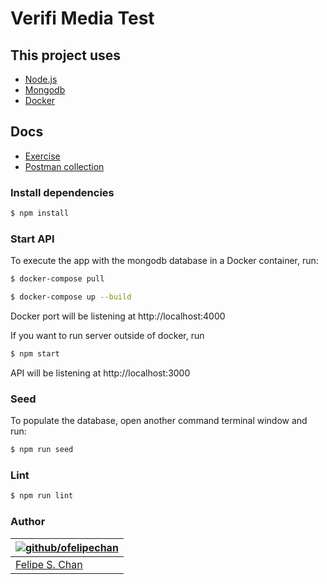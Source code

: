 # Verifi Media Test

## This project uses

* [Node.js](https://nodejs.org/)
* [Mongodb](https://www.mongodb.com/)
* [Docker](https://www.docker.com/)

## Docs

* [Exercise](docs/exercise.md)
* [Postman collection](docs/collection.postman_collection)

### Install dependencies

```bash
$ npm install
```

### Start API

To execute the app with the mongodb database in a Docker container, run:
```bash
$ docker-compose pull
```
```bash
$ docker-compose up --build
```

Docker port will be listening at http://localhost:4000

If you want to run server outside of docker, run
```bash
$ npm start
```

API will be listening at http://localhost:3000

### Seed
To populate the database, open another command terminal window and run:
```bash
$ npm run seed
```

### Lint

```bash
$ npm run lint
```

### Author

| [![github/ofelipechan](https://avatars0.githubusercontent.com/u/26874734?v=3&s=115)](https://github.com/ofelipechan "Checkout github") |
|---|
| [Felipe S. Chan](https://github.com/ofelipechan) |
